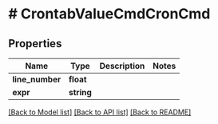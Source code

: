 # # CrontabValueCmdCronCmd

## Properties

Name | Type | Description | Notes
------------ | ------------- | ------------- | -------------
**line_number** | **float** |  |
**expr** | **string** |  |

[[Back to Model list]](../../README.md#models) [[Back to API list]](../../README.md#endpoints) [[Back to README]](../../README.md)

